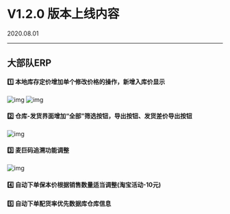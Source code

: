# V1.2.0 版本上线内容

2020.08.01

------

## 大部队ERP

#### 1️⃣   本地库存定价增加单个修改价格的操作，新增入库价显示
![img](https://luim-public.oss-cn-zhangjiakou.aliyuncs.com/release_docs/v1.2.0/1.png) 
![img](https://luim-public.oss-cn-zhangjiakou.aliyuncs.com/release_docs/v1.2.0/2.png)

#### 2️⃣  仓库-发货界面增加“全部”筛选按钮，导出按钮、发货差价导出按钮
![img](https://luim-public.oss-cn-zhangjiakou.aliyuncs.com/release_docs/v1.2.0/3.png)

#### 3️⃣  麦巨码追溯功能调整
![img](https://luim-public.oss-cn-zhangjiakou.aliyuncs.com/release_docs/v1.2.0/4.png)

#### 4️⃣  自动下单保本价根据销售数量适当调整(淘宝活动-10元)

#### 5️⃣  自动下单配货率优先数据库仓库信息